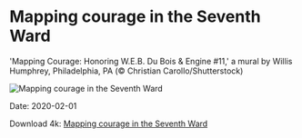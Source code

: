 # Mapping courage in the Seventh Ward

'Mapping Courage: Honoring W.E.B. Du Bois & Engine #11,' a mural by Willis Humphrey, Philadelphia, PA (© Christian Carollo/Shutterstock)

![Mapping courage in the Seventh Ward](https://bing.com/th?id=OHR.MappingCourage_EN-US3088004881_UHD.jpg&rf=LaDigue_UHD.jpg&pid=hp&w=1024&h=576)

Date: 2020-02-01

Download 4k: [Mapping courage in the Seventh Ward](https://bing.com/th?id=OHR.MappingCourage_EN-US3088004881_UHD.jpg&rf=LaDigue_UHD.jpg&pid=hp&w=3840&h=2160)

